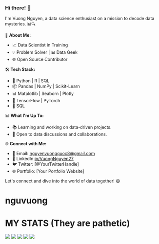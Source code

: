 ### Hi there! 👋

I'm Vuong Nguyen, a data science enthusiast on a mission to decode data mysteries. 📊🔍

🌟 **About Me:**
- 📈 Data Scientist in Training
- 💡 Problem Solver | 📊 Data Geek
- 🌐 Open Source Contributor

🛠️ **Tech Stack:**
- 🐍 Python | R | SQL
- 📦 Pandas | NumPy | Scikit-Learn
- 📊 Matplotlib | Seaborn | Plotly
- 🤖 TensorFlow | PyTorch
- 💾 SQL 

📊 **What I'm Up To:**
- 📚 Learning and working on data-driven projects.
- 💬 Open to data discussions and collaborations.

🌐 **Connect with Me:**
- 📧 Email: nguyenvuongquoc8@gmail.com
- 💼 LinkedIn:[in/VuongNguyen27](https://www.linkedin.com/in/VuongNguyen27/)
- 🐦 Twitter: [@YourTwitterHandle]
- 🌐 Portfolio: [Your Portfolio Website]

Let's connect and dive into the world of data together! 😄


# nguvuong

# MY STATS (They are pathetic)


[![](https://raw.githubusercontent.com/vn7n24fzkq/github-profile-summary-cards-example/master/profile-summary-card-output/darcula/0-profile-details.svg)](https://github.com/vn7n24fzkq/github-profile-summary-cards)
[![](https://raw.githubusercontent.com/vn7n24fzkq/github-profile-summary-cards-example/master/profile-summary-card-output/darcula/1-repos-per-language.svg)](https://github.com/vn7n24fzkq/github-profile-summary-cards) [![](https://raw.githubusercontent.com/vn7n24fzkq/github-profile-summary-cards-example/master/profile-summary-card-output/darcula/2-most-commit-language.svg)](https://github.com/vn7n24fzkq/github-profile-summary-cards)
[![](https://raw.githubusercontent.com/vn7n24fzkq/github-profile-summary-cards-example/master/profile-summary-card-output/darcula/3-stats.svg)](https://github.com/vn7n24fzkq/github-profile-summary-cards) [![](https://raw.githubusercontent.com/vn7n24fzkq/github-profile-summary-cards-example/master/profile-summary-card-output/darcula/4-productive-time.svg)](https://github.com/vn7n24fzkq/github-profile-summary-cards)
